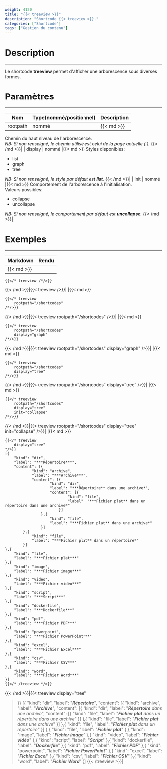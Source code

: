```yaml
---
weight: 4120
title: "{{< treeview >}}"
description: "Shortcode {{< treeview >}}."
categories: ["Shortcode"]
tags: ["Gestion du contenu"]
---
```


# Description
---

Le shortcode **treeview** permet d'afficher une arborescence sous diverses formes.

# Paramètres
---

| Nom | Type(nommé/positionnel) | Description |
| --- | ----------------------- | ----------- |
| rootpath | nommé |{{< md >}}
Chemin du haut niveau de l'arborescence.  
*NB: Si non renseigné, le chemin utilisé est celui de la page actuelle (**.**).*
{{< /md >}}|
| display | nommé |{{< md >}}
Styles disponibles:
* list
* graph
* tree

*NB: Si non renseigné, le style par défaut est **list**.*
{{< /md >}}|
| init | nommé |{{< md >}}
Comportement de l'arborescence à l'initialisation.  
Valeurs possibles:
* collapse
* uncollapse

*NB: Si non renseigné, le comportement par défaut est **uncollapse**.*
{{< /md >}}|

# Exemples
---

| Markdown | Rendu |
| -------- | ----- |
|{{< md >}}
```
{{</* treeview /*/>}}
```
{{< /md >}}|{{< treeview />}}|
|{{< md >}}
```
{{</* treeview
    rootpath="/shortcodes"
/*/>}}
```
{{< /md >}}|{{< treeview 
    rootpath="/shortcodes"
/>}}|
|{{< md >}}
```
{{</* treeview
    rootpath="/shortcodes"
    display="graph"
/*/>}}
```
{{< /md >}}|{{< treeview 
    rootpath="/shortcodes"
    display="graph"
/>}}|
|{{< md >}}
```
{{</* treeview
    rootpath="/shortcodes"
    display="tree"
/*/>}}
```
{{< /md >}}|{{< treeview 
    rootpath="/shortcodes"
    display="tree"
/>}}|
|{{< md >}}
```
{{</* treeview
    rootpath="/shortcodes"
    display="tree"
    init="collapse"
/*/>}}
```
{{< /md >}}|{{< treeview 
    rootpath="/shortcodes"
    display="tree"
    init="collapse"
/>}}|
|{{< md >}}
```
{{</* treeview
    display="tree"
*/>}}
[{
    "kind": "dir",
    "label": "***Répertoire***",
    "content": [{
            "kind": "archive",
            "label": "***Archive***",
            "content": [{
                    "kind": "dir",
                    "label": "***Répertoire** dans une archive*",
                    "content": [{
                            "kind": "file",
                            "label": "***Fichier plat** dans un répertoire dans une archive*"
                        }]
                },{
                    "kind": "file",
                    "label": "***Fichier plat** dans une archive*"
                }]
        },{
            "kind": "file",
            "label": "***Fichier plat** dans un répertoire*"
        }]
},{
    "kind": "file",
    "label": "***Fichier plat***"
},{
    "kind": "image",
    "label": "***Fichier image***"
},{
    "kind": "video",
    "label": "***Fichier vidéo***"
},{
    "kind": "script",
    "label": "***Script***"
},{
    "kind": "dockerfile",
    "label": "***Dockerfile***"
},{
    "kind": "pdf",
    "label": "***Fichier PDF***"
},{
    "kind": "powerpoint",
    "label": "***Fichier PowerPoint***"
},{
    "kind": "excel",
    "label": "***Fichier Excel***"
},{
    "kind": "csv",
    "label": "***Fichier CSV***"
},{
    "kind": "word",
    "label": "***Fichier Word***"
}]
{{</* /treeview */>}}
```
{{< /md >}}|{{< treeview
    display="tree"
>}}
[{
    "kind": "dir",
    "label": "***Répertoire***",
    "content": [{
            "kind": "archive",
            "label": "***Archive***",
            "content": [{
                    "kind": "dir",
                    "label": "***Répertoire** dans une archive*",
                    "content": [{
                            "kind": "file",
                            "label": "***Fichier plat** dans un répertoire dans une archive*"
                        }]
                },{
                    "kind": "file",
                    "label": "***Fichier plat** dans une archive*"
                }]
        },{
            "kind": "file",
            "label": "***Fichier plat** dans un répertoire*"
        }]
},{
    "kind": "file",
    "label": "***Fichier plat***"
},{
    "kind": "image",
    "label": "***Fichier image***"
},{
    "kind": "video",
    "label": "***Fichier vidéo***"
},{
    "kind": "script",
    "label": "***Script***"
},{
    "kind": "dockerfile",
    "label": "***Dockerfile***"
},{
    "kind": "pdf",
    "label": "***Fichier PDF***"
},{
    "kind": "powerpoint",
    "label": "***Fichier PowerPoint***"
},{
    "kind": "excel",
    "label": "***Fichier Excel***"
},{
    "kind": "csv",
    "label": "***Fichier CSV***"
},{
    "kind": "word",
    "label": "***Fichier Word***"
}]
{{< /treeview >}}|
